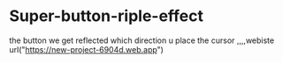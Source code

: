 # Super-button-riple-effect
the button we get reflected which direction u place the cursor  ,,,,webiste url("https://new-project-6904d.web.app")
